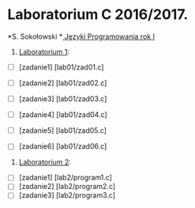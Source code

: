 # Laboratorium C 2016/2017.

*S. Sokołowski
*[ Języki Programowania rok I ](http://sigma.ug.edu.pl/~stefan/Dydaktyka/JezProg/)

1. [Laboratorium 1](lab1):
* [ ] [zadanie1] [lab01/zad01.c]
* [ ] [zadanie2] [lab01/zad02.c]
* [ ] [zadanie3] [lab01/zad03.c]
* [ ] [zadanie4] [lab01/zad04.c]
* [ ] [zadanie5] [lab01/zad05.c]
* [ ] [zadanie6] [lab01/zad06.c]


1. [Laboratorium 2](lab2):
* [ ] [zadanie1] [lab2/program1.c]
* [ ] [zadanie2] [lab2/program2.c]
* [ ] [zadanie3] [lab2/program3.c]
